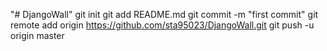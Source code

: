 "# DjangoWall"  git init git add README.md git commit -m "first commit" git remote add origin https://github.com/sta95023/DjangoWall.git git push -u origin master
